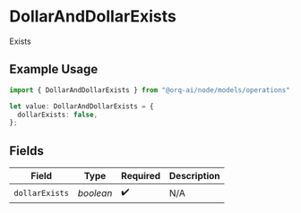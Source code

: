 # DollarAndDollarExists

Exists

## Example Usage

```typescript
import { DollarAndDollarExists } from "@orq-ai/node/models/operations";

let value: DollarAndDollarExists = {
  dollarExists: false,
};
```

## Fields

| Field              | Type               | Required           | Description        |
| ------------------ | ------------------ | ------------------ | ------------------ |
| `dollarExists`     | *boolean*          | :heavy_check_mark: | N/A                |